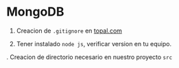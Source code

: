 <base target="_blank">

# MongoDB

1. Creacion de `.gitignore` en [topal.com](https://www.toptal.com/developers/gitignore)

2. Tener instalado `node js`, verificar version en tu equipo.

. Creacion de directorio necesario en nuestro proyecto `src`







